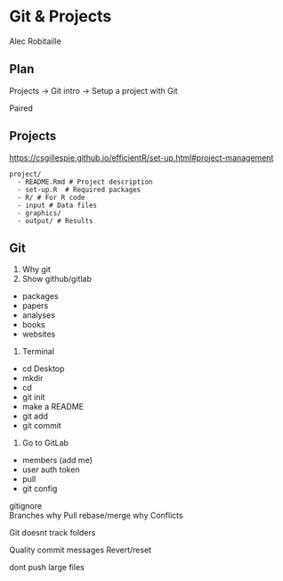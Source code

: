 # Git & Projects
Alec Robitaille

## Plan
Projects -> Git intro -> Setup a project with Git

Paired 


## Projects
https://csgillespie.github.io/efficientR/set-up.html#project-management

```
project/
  - README.Rmd # Project description
  - set-up.R  # Required packages
  - R/ # For R code
  - input # Data files
  - graphics/
  - output/ # Results
```


## Git

1. Why git
1. Show github/gitlab
  * packages
  * papers
  * analyses
  * books
  * websites
1. Terminal
  * cd Desktop
  * mkdir
  * cd
  * git init
  * make a README 
  * git add 
  * git commit
1. Go to GitLab
  * members (add me)
  * user auth token
  * pull
  * git config


gitignore  
Branches why
Pull rebase/merge why
Conflicts

Git doesnt track folders

Quality commit messages
Revert/reset

dont push large files
